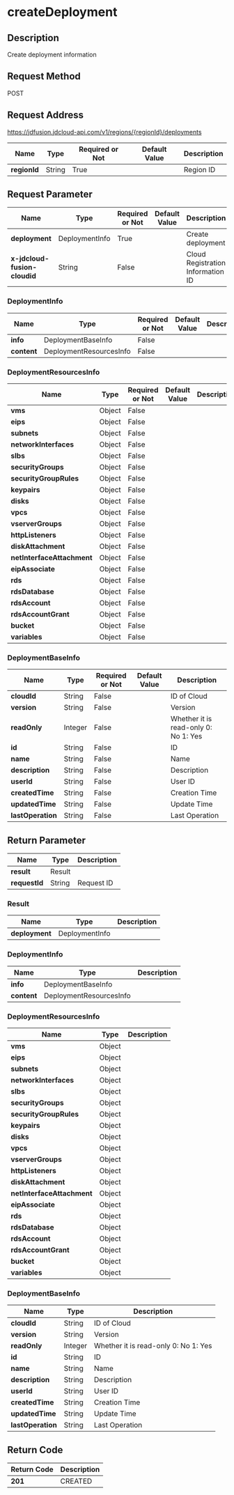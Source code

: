 # createDeployment


## Description
Create deployment information

## Request Method
POST

## Request Address
https://jdfusion.jdcloud-api.com/v1/regions/{regionId}/deployments

|Name|Type|Required or Not|Default Value|Description|
|---|---|---|---|---|
|**regionId**|String|True| |Region ID|

## Request Parameter
|Name|Type|Required or Not|Default Value|Description|
|---|---|---|---|---|
|**deployment**|DeploymentInfo|True| |Create deployment|
|**x-jdcloud-fusion-cloudid**|String|False| |Cloud Registration Information ID|

### DeploymentInfo
|Name|Type|Required or Not|Default Value|Description|
|---|---|---|---|---|
|**info**|DeploymentBaseInfo|False| | |
|**content**|DeploymentResourcesInfo|False| | |
### DeploymentResourcesInfo
|Name|Type|Required or Not|Default Value|Description|
|---|---|---|---|---|
|**vms**|Object|False| | |
|**eips**|Object|False| | |
|**subnets**|Object|False| | |
|**networkInterfaces**|Object|False| | |
|**slbs**|Object|False| | |
|**securityGroups**|Object|False| | |
|**securityGroupRules**|Object|False| | |
|**keypairs**|Object|False| | |
|**disks**|Object|False| | |
|**vpcs**|Object|False| | |
|**vserverGroups**|Object|False| | |
|**httpListeners**|Object|False| | |
|**diskAttachment**|Object|False| | |
|**netInterfaceAttachment**|Object|False| | |
|**eipAssociate**|Object|False| | |
|**rds**|Object|False| | |
|**rdsDatabase**|Object|False| | |
|**rdsAccount**|Object|False| | |
|**rdsAccountGrant**|Object|False| | |
|**bucket**|Object|False| | |
|**variables**|Object|False| | |
### DeploymentBaseInfo
|Name|Type|Required or Not|Default Value|Description|
|---|---|---|---|---|
|**cloudId**|String|False| |ID of Cloud|
|**version**|String|False| |Version|
|**readOnly**|Integer|False| |Whether it is read-only  0: No 1: Yes|
|**id**|String|False| |ID|
|**name**|String|False| |Name|
|**description**|String|False| |Description|
|**userId**|String|False| |User ID|
|**createdTime**|String|False| |Creation Time|
|**updatedTime**|String|False| |Update Time|
|**lastOperation**|String|False| |Last Operation|

## Return Parameter
|Name|Type|Description|
|---|---|---|
|**result**|Result| |
|**requestId**|String|Request ID|

### Result
|Name|Type|Description|
|---|---|---|
|**deployment**|DeploymentInfo| |
### DeploymentInfo
|Name|Type|Description|
|---|---|---|
|**info**|DeploymentBaseInfo| |
|**content**|DeploymentResourcesInfo| |
### DeploymentResourcesInfo
|Name|Type|Description|
|---|---|---|
|**vms**|Object| |
|**eips**|Object| |
|**subnets**|Object| |
|**networkInterfaces**|Object| |
|**slbs**|Object| |
|**securityGroups**|Object| |
|**securityGroupRules**|Object| |
|**keypairs**|Object| |
|**disks**|Object| |
|**vpcs**|Object| |
|**vserverGroups**|Object| |
|**httpListeners**|Object| |
|**diskAttachment**|Object| |
|**netInterfaceAttachment**|Object| |
|**eipAssociate**|Object| |
|**rds**|Object| |
|**rdsDatabase**|Object| |
|**rdsAccount**|Object| |
|**rdsAccountGrant**|Object| |
|**bucket**|Object| |
|**variables**|Object| |
### DeploymentBaseInfo
|Name|Type|Description|
|---|---|---|
|**cloudId**|String|ID of Cloud|
|**version**|String|Version|
|**readOnly**|Integer|Whether it is read-only  0: No 1: Yes|
|**id**|String|ID|
|**name**|String|Name|
|**description**|String|Description|
|**userId**|String|User ID|
|**createdTime**|String|Creation Time|
|**updatedTime**|String|Update Time|
|**lastOperation**|String|Last Operation|

## Return Code
|Return Code|Description|
|---|---|
|**201**|CREATED|

